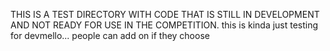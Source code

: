 THIS IS A TEST DIRECTORY WITH CODE THAT IS STILL IN DEVELOPMENT AND NOT READY FOR USE IN THE COMPETITION. this is kinda just testing for devmello... people can add on if they choose